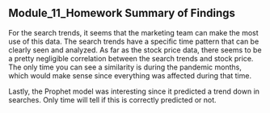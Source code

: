 ## Module_11_Homework Summary of Findings
For the search trends, it seems that the marketing team can make the most use of this data. The search trends have a specific time pattern that can be clearly seen and analyzed. As far as the stock price data, there seems to be a pretty negligible correlation between the search trends and stock price. The only time you can see a similarity is during the pandemic months, which would make sense since everything was affected during that time. 

Lastly, the Prophet model was interesting since it predicted a trend down in searches. Only time will tell if this is correctly predicted or not.

